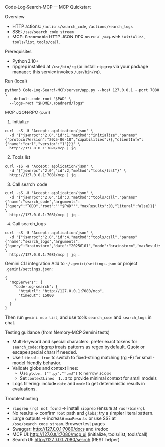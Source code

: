 Code‑Log‑Search‑MCP — MCP Quickstart

Overview
- HTTP actions: `/actions/search_code`, `/actions/search_logs`
- SSE: `/sse/search_code_stream`
- MCP: Streamable HTTP JSON‑RPC on `POST /mcp` with `initialize`, `tools/list`, `tools/call`.

Prerequisites
- Python 3.10+
- ripgrep installed at `/usr/bin/rg` (or install `ripgrep` via your package manager; this service invokes `/usr/bin/rg`).

Run (local)
```
python3 Code-Log-Search-MCP/server/app.py --host 127.0.0.1 --port 7080 \
  --default-code-root "$PWD" \
  --logs-root "$HOME/.roadnerd/logs"
```

MCP JSON‑RPC (curl)
1) Initialize
```
curl -sS -H 'Accept: application/json' \
  -d '{"jsonrpc":"2.0","id":1,"method":"initialize","params":{"protocolVersion":"2025-06-18","capabilities":{},"clientInfo":{"name":"curl","version":"1"}}}' \
  http://127.0.0.1:7080/mcp | jq .
```
2) Tools list
```
curl -sS -H 'Accept: application/json' \
  -d '{"jsonrpc":"2.0","id":2,"method":"tools/list"}' \
  http://127.0.0.1:7080/mcp | jq .
```
3) Call search_code
```
curl -sS -H 'Accept: application/json' \
  -d '{"jsonrpc":"2.0","id":3,"method":"tools/call","params":{"name":"search_code","arguments":{"query":"TODO","root":"'"$PWD"'","maxResults":10,"literal":false}}}' \
  http://127.0.0.1:7080/mcp | jq .
```
4) Call search_logs
```
curl -sS -H 'Accept: application/json' \
  -d '{"jsonrpc":"2.0","id":4,"method":"tools/call","params":{"name":"search_logs","arguments":{"query":"brainstorm","date":"20250101","mode":"brainstorm","maxResults":10}}}' \
  http://127.0.0.1:7080/mcp | jq .
```

Gemini CLI integration
Add to `~/.gemini/settings.json` or project `.gemini/settings.json`:
```
{
  "mcpServers": {
    "code-log-search": {
      "httpUrl": "http://127.0.0.1:7080/mcp",
      "timeout": 15000
    }
  }
}
```
Then run `gemini mcp list`, and use tools `search_code` and `search_logs` in chat.

Testing guidance (from Memory‑MCP Gemini tests)
- Multi‑keyword and special characters: prefer exact tokens for `search_code`; ripgrep treats patterns as regex by default. Quote or escape special chars if needed.
- Use `literal: true` to switch to fixed-string matching (rg -F) for small-model friendly behavior.
- Validate globs and context lines:
  - Use `globs: ["*.py","*.md"]` to narrow scope
  - Set `contextLines: 1..3` to provide minimal context for small models
- Logs filtering: include `date` and `mode` to get deterministic results in evaluations.

Troubleshooting
- `ripgrep (rg) not found` → install `ripgrep` (ensure at `/usr/bin/rg`).
- No results → confirm `root` path and `globs`; try a simpler literal pattern.
- Large outputs → increase `maxResults` or use SSE at `/sse/search_code_stream`.
Browser test pages
- Swagger: http://127.0.0.1:7080/docs and /redoc
- MCP UI: http://127.0.0.1:7080/mcp_ui (initialize, tools/list, tools/call)
- Search UI: http://127.0.0.1:7080/search (REST helper)
